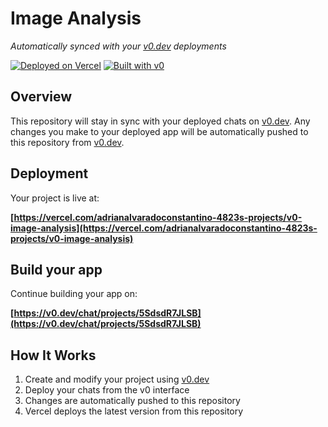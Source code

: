# Image Analysis

*Automatically synced with your [v0.dev](https://v0.dev) deployments*

[![Deployed on Vercel](https://img.shields.io/badge/Deployed%20on-Vercel-black?style=for-the-badge&logo=vercel)](https://vercel.com/adrianalvaradoconstantino-4823s-projects/v0-image-analysis)
[![Built with v0](https://img.shields.io/badge/Built%20with-v0.dev-black?style=for-the-badge)](https://v0.dev/chat/projects/5SdsdR7JLSB)

## Overview

This repository will stay in sync with your deployed chats on [v0.dev](https://v0.dev).
Any changes you make to your deployed app will be automatically pushed to this repository from [v0.dev](https://v0.dev).

## Deployment

Your project is live at:

**[https://vercel.com/adrianalvaradoconstantino-4823s-projects/v0-image-analysis](https://vercel.com/adrianalvaradoconstantino-4823s-projects/v0-image-analysis)**

## Build your app

Continue building your app on:

**[https://v0.dev/chat/projects/5SdsdR7JLSB](https://v0.dev/chat/projects/5SdsdR7JLSB)**

## How It Works

1. Create and modify your project using [v0.dev](https://v0.dev)
2. Deploy your chats from the v0 interface
3. Changes are automatically pushed to this repository
4. Vercel deploys the latest version from this repository